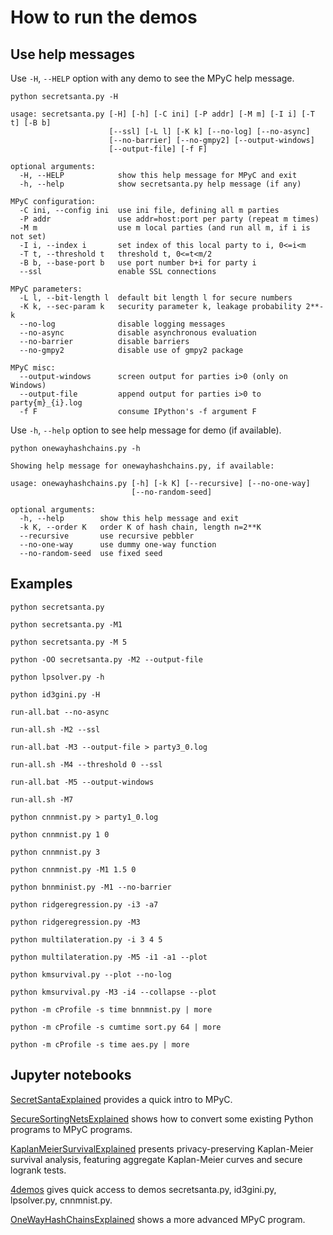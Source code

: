 # How to run the demos

## Use help messages

Use `-H`, `--HELP` option with any demo to see the MPyC help message.

`python secretsanta.py -H`

```
usage: secretsanta.py [-H] [-h] [-C ini] [-P addr] [-M m] [-I i] [-T t] [-B b]
                      [--ssl] [-L l] [-K k] [--no-log] [--no-async]
                      [--no-barrier] [--no-gmpy2] [--output-windows]
                      [--output-file] [-f F]

optional arguments:
  -H, --HELP            show this help message for MPyC and exit
  -h, --help            show secretsanta.py help message (if any)

MPyC configuration:
  -C ini, --config ini  use ini file, defining all m parties
  -P addr               use addr=host:port per party (repeat m times)
  -M m                  use m local parties (and run all m, if i is not set)
  -I i, --index i       set index of this local party to i, 0<=i<m
  -T t, --threshold t   threshold t, 0<=t<m/2
  -B b, --base-port b   use port number b+i for party i
  --ssl                 enable SSL connections

MPyC parameters:
  -L l, --bit-length l  default bit length l for secure numbers
  -K k, --sec-param k   security parameter k, leakage probability 2**-k
  --no-log              disable logging messages
  --no-async            disable asynchronous evaluation
  --no-barrier          disable barriers
  --no-gmpy2            disable use of gmpy2 package

MPyC misc:
  --output-windows      screen output for parties i>0 (only on Windows)
  --output-file         append output for parties i>0 to party{m}_{i}.log
  -f F                  consume IPython's -f argument F
```

Use `-h`, `--help` option to see help message for demo (if available).

`python onewayhashchains.py -h`

```
Showing help message for onewayhashchains.py, if available:

usage: onewayhashchains.py [-h] [-k K] [--recursive] [--no-one-way]
                           [--no-random-seed]

optional arguments:
  -h, --help        show this help message and exit
  -k K, --order K   order K of hash chain, length n=2**K
  --recursive       use recursive pebbler
  --no-one-way      use dummy one-way function
  --no-random-seed  use fixed seed
```

## Examples

`python secretsanta.py`

`python secretsanta.py -M1`

`python secretsanta.py -M 5`

`python -OO secretsanta.py -M2 --output-file`

`python lpsolver.py -h`

`python id3gini.py -H`

`run-all.bat --no-async`

`run-all.sh -M2 --ssl`

`run-all.bat -M3 --output-file > party3_0.log`

`run-all.sh -M4 --threshold 0 --ssl`

`run-all.bat -M5 --output-windows`

`run-all.sh -M7`

`python cnnmnist.py > party1_0.log`

`python cnnmnist.py 1 0`

`python cnnmnist.py 3`

`python cnnmnist.py -M1 1.5 0`

`python bnnminist.py -M1 --no-barrier`

`python ridgeregression.py -i3 -a7`

`python ridgeregression.py -M3`

`python multilateration.py -i 3 4 5`

`python multilateration.py -M5 -i1 -a1 --plot`

`python kmsurvival.py --plot --no-log`

`python kmsurvival.py -M3 -i4 --collapse --plot`

`python -m cProfile -s time bnnmnist.py | more`

`python -m cProfile -s cumtime sort.py 64 | more`

`python -m cProfile -s time aes.py | more`

## Jupyter notebooks

[SecretSantaExplained](SecretSantaExplained.ipynb) provides a quick intro to MPyC.

[SecureSortingNetsExplained](SecureSortingNetsExplained.ipynb) shows how to convert some existing Python programs to MPyC programs.

[KaplanMeierSurvivalExplained](KaplanMeierSurvivalExplained.ipynb) presents privacy-preserving Kaplan-Meier survival analysis, featuring aggregate Kaplan-Meier curves and secure logrank tests.

[4demos](4demos.ipynb) gives quick access to demos secretsanta.py, id3gini.py, lpsolver.py, cnnmnist.py.

[OneWayHashChainsExplained](OneWayHashChainsExplained.ipynb) shows a more advanced MPyC program.
